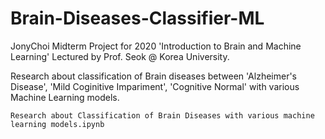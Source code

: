 # Brain-Diseases-Classifier-ML

JonyChoi Midterm Project for 2020 'Introduction to Brain and Machine Learning' Lectured by Prof. Seok @ Korea University.

Research about classification of Brain diseases between 'Alzheimer's Disease', 'Mild Coginitive Impariment', 'Cognitive Normal' with various Machine Learning models.

```Research about Classification of Brain Diseases with various machine learning models.ipynb```
